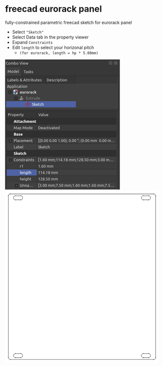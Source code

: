# freecad eurorack panel
fully-constrained parametric freecad sketch for eurorack panel

* Select ```"Sketch"```
* Select Data tab in the property viewer
* Expand ```Constraints```
* Edit ```length``` to select your horizonal pitch 
  * ```(for eurorack, length = hp * 5.08mm)```

![parameters](images/eurorack-sketch-params.png)
![sketch](images/eurorack-sketch.png)
